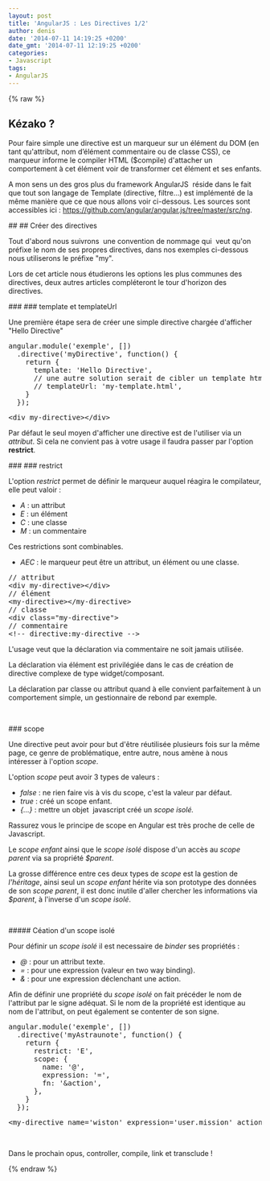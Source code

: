 ```yaml
---
layout: post
title: 'AngularJS : Les Directives 1/2'
author: denis
date: '2014-07-11 14:19:25 +0200'
date_gmt: '2014-07-11 12:19:25 +0200'
categories:
- Javascript
tags:
- AngularJS
---
```

{% raw %}
## Kézako ?
<p>Pour faire simple une directive est un marqueur sur un élément du DOM (en tant qu'attribut, nom d’élément commentaire ou de classe CSS), ce marqueur informe le compiler HTML ($compile) d'attacher un comportement à cet élément voir de transformer cet élément et ses enfants.</p>
<p>A mon sens un des gros plus du framework AngularJS  réside dans le fait que tout son langage de Template (directive, filtre…) est implémenté de la même manière que ce que nous allons voir ci-dessous. Les sources sont accessibles ici : <a title="https://github.com/angular/angular.js/tree/master/src/ng" href="https://github.com/angular/angular.js/tree/master/src/ng" target="_blank">https://github.com/angular/angular.js/tree/master/src/ng</a>.</p>
## 
## Créer des directives
<p>Tout d'abord nous suivrons  une convention de nommage qui  veut qu'on préfixe le nom de ses propres directives, dans nos exemples ci-dessous nous utiliserons le préfixe "my".</p>
<p>Lors de cet article nous étudierons les options les plus communes des directives, deux autres articles compléteront le tour d'horizon des directives.</p>
### 
### template et templateUrl
<p>Une première étape sera de créer une simple directive chargée d'afficher "Hello Directive"</p>
<pre class="lang:js decode:true">angular.module('exemple', [])
  .directive('myDirective', function() {
    return {
      template: 'Hello Directive',
      // une autre solution serait de cibler un template html
      // templateUrl: 'my-template.html',
    }
  });</pre>
<pre class="lang:xhtml decode:true">&lt;div my-directive&gt;&lt;/div&gt;</pre>
<p>Par défaut le seul moyen d'afficher une directive est de l'utiliser via un <em>attribut</em>. Si cela ne convient pas à votre usage il faudra passer par l'option <strong>restrict</strong>.</p>
### 
### restrict
<p>L'option <em>restrict</em> permet de définir le marqueur auquel réagira le compilateur, elle peut valoir :</p>
<ul>
<li><em>A</em> : un attribut</li>
<li><em>E</em> : un élément</li>
<li><em>C</em> : une classe</li>
<li><em>M </em>: un commentaire</li>
</ul>
<p>Ces restrictions sont combinables.</p>
<ul>
<li><em>AEC</em> : le marqueur peut être un attribut, un élément ou une classe.</li>
</ul>
<pre class="lang:xhtml decode:true">// attribut
&lt;div my-directive&gt;&lt;/div&gt;
// élément
&lt;my-directive&gt;&lt;/my-directive&gt;
// classe
&lt;div class="my-directive"&gt;
// commentaire
&lt;!-- directive:my-directive --&gt;</pre>
<p>L'usage veut que la déclaration via commentaire ne soit jamais utilisée.</p>
<p>La déclaration via élément est privilégiée dans le cas de création de directive complexe de type widget/composant.</p>
<p>La déclaration par classe ou attribut quand à elle convient parfaitement à un comportement simple, un gestionnaire de rebond par exemple.</p>
<p>&nbsp;</p>
### scope
<p>Une directive peut avoir pour but d'être réutilisée plusieurs fois sur la même page, ce genre de problématique, entre autre, nous amène à nous intéresser à l'option <em>scope</em>.</p>
<p>L'option <em>scope</em> peut avoir 3 types de valeurs :</p>
<ul>
<li><em>false</em> : ne rien faire vis à vis du scope, c'est la valeur par défaut.</li>
<li><em>true </em>: créé un scope enfant.</li>
<li><em>{...}</em> : mettre un objet  javascript créé un <em>scope isolé.</em></li>
</ul>
<p>Rassurez vous le principe de scope en Angular est très proche de celle de Javascript.</p>
<p>Le <em>scope enfant</em> ainsi que le <em>scope isolé</em> dispose d'un accès au <em>scope parent</em> via sa propriété <em>$parent</em>.</p>
<p>La grosse différence entre ces deux types de <em>scope</em> est la gestion de <em>l'héritage</em>, ainsi seul un <em>scope enfant</em> hérite via son prototype des données de son <em>scope parent</em>, il est donc inutile d'aller chercher les informations via <em>$parent</em>, à l'inverse d'un <em>scope isolé</em>.</p>
<p>&nbsp;</p>
##### Céation d'un scope isolé
<p>Pour définir un <em>scope isolé</em> il est necessaire de <em>binder</em> ses propriétés :</p>
<ul>
<li><em>@</em> : pour un attribut texte.</li>
<li><em>=</em> : pour une expression (valeur en two way binding).</li>
<li><em>&amp;</em> : pour une expression déclenchant une action.</li>
</ul>
<p>Afin de définir une propriété du <em>scope isolé</em> on fait précéder le nom de l'attribut par le signe adéquat. Si le nom de la propriété est identique au nom de l'attribut, on peut également se contenter de son signe.</p>
<pre class="lang:js decode:true">angular.module('exemple', [])
  .directive('myAstraunote', function() {
    return {
      restrict: 'E',
      scope: {
        name: '@',
        expression: '=',
        fn: '&amp;action',
      },
    }
  });</pre>
<pre class="lang:xhtml decode:true ">&lt;my-directive name='wiston' expression='user.mission' action='launch(user)'&gt;&lt;/my-directive&gt;
</pre>
<p>&nbsp;</p>
<p>Dans le prochain opus, controller, compile, link et transclude !</p>
{% endraw %}
